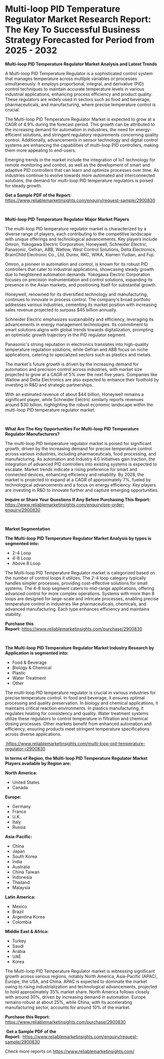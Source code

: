 <p><h1>Multi-loop PID Temperature Regulator Market Research Report: The Key To Successful Business Strategy Forecasted for Period from 2025 - 2032</h1></p><p><strong>Multi-loop PID Temperature Regulator Market Analysis and Latest Trends</strong></p>
<p><p>A Multi-loop PID Temperature Regulator is a sophisticated control system that manages temperature across multiple variables or processes simultaneously. It employs proportional, integral, and derivative (PID) control techniques to maintain accurate temperature levels in various industrial applications, enhancing process efficiency and product quality. These regulators are widely used in sectors such as food and beverage, pharmaceuticals, and manufacturing, where precise temperature control is crucial.</p><p>The Multi-loop PID Temperature Regulator Market is expected to grow at a CAGR of 4.9% during the forecast period. This growth can be attributed to the increasing demand for automation in industries, the need for energy-efficient solutions, and stringent regulatory requirements concerning quality control. Additionally, advancements in sensor technology and digital control systems are enhancing the capabilities of multi-loop PID controllers, making them more appealing to end-users. </p><p>Emerging trends in the market include the integration of IoT technology for remote monitoring and control, as well as the development of smart and adaptive PID controllers that can learn and optimize processes over time. As industries continue to evolve towards more automated and interconnected solutions, the demand for multi-loop PID temperature regulators is poised for steady growth.</p></p>
<p><strong>Get a Sample PDF of the Report:&nbsp;</strong> <a href="https://www.reliablemarketinsights.com/enquiry/request-sample/2900830?utm_campaign=3017&utm_medium=2&utm_source=Github&utm_content=ia&utm_term=16032025&utm_id=multi-loop-pid-temperature-regulator">https://www.reliablemarketinsights.com/enquiry/request-sample/2900830</a></p>
<p>&nbsp;</p>
<p><strong>Multi-loop PID Temperature Regulator Major Market Players</strong></p>
<p><p>The multi-loop PID temperature regulator market is characterized by a diverse range of players, each contributing to the competitive landscape with unique offerings and technological advancements. Key players include Omron, Yokogawa Electric Corporation, Honeywell, Schneider Electric, Panasonic, Gefran, ABB, Watlow, West Control Solutions, Delta Electronics, BrainChild Electronic Co., Ltd, Durex, RKC, WIKA, Xiamen Yudian, and Fuji.</p><p>Omron, a pioneer in automation and control, is known for its robust PID controllers that cater to industrial applications, showcasing steady growth due to heightened automation demands. Yokogawa Electric Corporation focuses on precision instrumentation and control solutions, expanding its presence in the Asian markets, and positioning itself for substantial growth.</p><p>Honeywell, renowned for its diversified technology and manufacturing, continues to innovate in process control. The company's broad portfolio addresses various industries, cementing its market position with increasing sales revenue projected to surpass $45 billion annually.</p><p>Schneider Electric emphasizes sustainability and efficiency, leveraging its advancements in energy management technologies. Its commitment to smart solutions aligns with global trends towards digitalization, prompting an optimistic growth trajectory in the PID regulator segment.</p><p>Panasonic's strong reputation in electronics translates into high-quality temperature regulation solutions, while Gefran and ABB focus on niche applications, catering to specialized sectors such as plastics and metals.</p><p>The market's future growth is driven by the increasing demand for automation and precision control across industries, with market size projected to grow at a CAGR of 5% over the next five years. Companies like Watlow and Delta Electronics are also expected to enhance their foothold by investing in R&D and strategic partnerships.</p><p>With an estimated revenue of about $44 billion, Honeywell remains a significant player, while Schneider Electric similarly reports revenues around $30 billion, highlighting the robust economic landscape within the multi-loop PID temperature regulator market.</p></p>
<p>&nbsp;</p>
<p><strong>What Are The Key Opportunities For Multi-loop PID Temperature Regulator Manufacturers?</strong></p>
<p><p>The multi-loop PID temperature regulator market is poised for significant growth, driven by the increasing demand for precise temperature control across various industries, including pharmaceuticals, food processing, and manufacturing. As automation and Industry 4.0 initiatives gain traction, the integration of advanced PID controllers into existing systems is expected to escalate. Market trends indicate a rising preference for smart and connected devices, enhancing efficiency and reliability. By 2028, the market is projected to expand at a CAGR of approximately 7%, fueled by technological advancements and a focus on energy efficiency. Key players are investing in R&D to innovate further and capture emerging opportunities.</p></p>
<p><strong>Inquire or Share Your Questions If Any Before Purchasing This Report:</strong> <a href="https://www.reliablemarketinsights.com/enquiry/pre-order-enquiry/2900830?utm_campaign=3017&utm_medium=2&utm_source=Github&utm_content=ia&utm_term=16032025&utm_id=multi-loop-pid-temperature-regulator">https://www.reliablemarketinsights.com/enquiry/pre-order-enquiry/2900830</a></p>
<p>&nbsp;</p>
<p><strong>Market Segmentation</strong></p>
<p><strong>The Multi-loop PID Temperature Regulator Market Analysis by types is segmented into:</strong></p>
<p><ul><li>2-4 Loop</li><li>4-8 Loop</li><li>Above 8 Loop</li></ul></p>
<p><p>The Multi-loop PID Temperature Regulator market is categorized based on the number of control loops it utilizes. The 2-4 loop category typically handles simpler processes, providing cost-effective solutions for small systems. The 4-8 loop segment caters to mid-range applications, offering advanced control for more complex operations. Systems with more than 8 loops are designed for large-scale and intricate processes, enabling precise temperature control in industries like pharmaceuticals, chemicals, and advanced manufacturing. Each type enhances efficiency and maintains stability.</p></p>
<p><strong>Purchase this Report:&nbsp;</strong><a href="https://www.reliablemarketinsights.com/purchase/2900830?utm_campaign=3017&utm_medium=2&utm_source=Github&utm_content=ia&utm_term=16032025&utm_id=multi-loop-pid-temperature-regulator">https://www.reliablemarketinsights.com/purchase/2900830</a></p>
<p>&nbsp;</p>
<p><strong>The Multi-loop PID Temperature Regulator Market Industry Research by Application is segmented into:</strong></p>
<p><ul><li>Food & Beverage</li><li>Biology & Chemical</li><li>Plastic</li><li>Water Treatment</li><li>Other</li></ul></p>
<p><p>The multi-loop PID temperature regulator is crucial in various industries for precise temperature control. In food and beverage, it ensures optimal processing and quality preservation. In biology and chemical applications, it maintains critical reaction environments. In plastics manufacturing, it regulates heating for consistency and quality. Water treatment systems utilize these regulators to control temperature in filtration and chemical dosing processes. Other markets benefit from enhanced automation and efficiency, ensuring products meet stringent temperature specifications across diverse applications.</p></p>
<p><a href="https://www.reliablemarketinsights.com/multi-loop-pid-temperature-regulator-r2900830?utm_campaign=3017&utm_medium=2&utm_source=Github&utm_content=ia&utm_term=16032025&utm_id=multi-loop-pid-temperature-regulator">&nbsp;https://www.reliablemarketinsights.com/multi-loop-pid-temperature-regulator-r2900830</a></p>
<p><strong>In terms of Region, the Multi-loop PID Temperature Regulator Market Players available by Region are:</strong></p>
<p>
    <p> <strong> North America: </strong>
        <ul>
            <li>United States</li>
            <li>Canada</li>
        </ul>
        </p> 
    <p> <strong> Europe: </strong>
        <ul>
            <li>Germany</li>
            <li>France</li>
            <li>U.K.</li>
            <li>Italy</li>
            <li>Russia</li>
        </ul>
        </p> 
    <p> <strong> Asia-Pacific: </strong>
        <ul>
            <li>China</li>
            <li>Japan</li>
            <li>South Korea</li>
            <li>India</li>
            <li>Australia</li>
            <li>China Taiwan</li>
            <li>Indonesia</li>
            <li>Thailand</li>
            <li>Malaysia</li>
        </ul>
        </p> 
    <p> <strong> Latin America: </strong>
        <ul>
            <li>Mexico</li>
            <li>Brazil</li>
            <li>Argentina Korea</li>
            <li>Colombia</li>
        </ul>
        </p> 
    <p> <strong> Middle East & Africa: </strong>
        <ul>
            <li>Turkey</li>
            <li>Saudi</li>
            <li>Arabia</li>
            <li>UAE</li>
            <li>Korea</li>
        </ul>
    </p>
    </p>
<p><p>The Multi-loop PID Temperature Regulator market is witnessing significant growth across various regions, notably North America, Asia-Pacific (APAC), Europe, the USA, and China. APAC is expected to dominate the market owing to rising industrialization and technological advancements, projected to hold approximately 35% market share. North America follows closely with around 30%, driven by increasing demand in automation. Europe remains robust at about 25%, while China, with its accelerating manufacturing sector, accounts for around 10% of the market.</p></p>
<p><strong>Purchase this Report: </strong><a href="https://www.reliablemarketinsights.com/purchase/2900830?utm_campaign=3017&utm_medium=2&utm_source=Github&utm_content=ia&utm_term=16032025&utm_id=multi-loop-pid-temperature-regulator">https://www.reliablemarketinsights.com/purchase/2900830</a></p>
<p>&nbsp;<strong>Get a Sample PDF of the Report:&nbsp;&nbsp;</strong><a href="https://www.reliablemarketinsights.com/enquiry/request-sample/2900830?utm_campaign=3017&utm_medium=2&utm_source=Github&utm_content=ia&utm_term=16032025&utm_id=multi-loop-pid-temperature-regulator">https://www.reliablemarketinsights.com/enquiry/request-sample/2900830</a></p>
<p><strong></strong></p>
<p>Check more reports on <a href="https://www.reliablemarketinsights.com/?utm_campaign=3017&utm_medium=2&utm_source=Github&utm_content=ia&utm_term=16032025&utm_id=multi-loop-pid-temperature-regulator">https://www.reliablemarketinsights.com/</a></p>